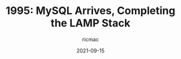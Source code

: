 ---
author: ricmac
date: 2021-09-15
publisher: webdevhistory
tags:
  - history
  - databases
target_url: https://webdevelopmenthistory.com/1995-mysql-lamp-stack/
title: "1995: MySQL Arrives, Completing the LAMP Stack"
---